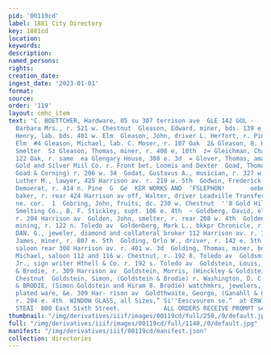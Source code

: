 ```yaml
---
pid: '00119cd'
label: 1881 City Directory
key: 1881cd
location: 
keywords: 
description: 
named_persons: 
rights: 
creation_date: 
ingest_date: '2023-01-01'
format: 
source: 
order: '119'
layout: cmhc_item
text: 'C. BOETTCHER, Hardware, 05 su 307 terrison ave  GLE 142 GOL -        Gleason,
  Barbara Mrs., r. 521 w. Chestnut  Gleason, Edward, miner, bds. 139 e, 3d  Gleason,
  Henry, lab. bds. 401 w. Elm  Gleason, John, driver L. Herfort, r. Pine sw. cor.
  Elm  #4 Gleason, Michael, lab. C. Moser, r. 107 Oak  2& Gleason, 8. H., lab. Grant
  Smelter  Sz Gleason, Thomas, miner, r. 408 e, 10th  z= Gleichman, Charles, baker,
  122 Oak, r. same  ea Glengary House, 308 e. 3d  = Glover, Thomas, amalgamator Leadville
  Gold and Silver Miil Co. r. Front bet. Loomis and Dexter  Goad, Thomas W., (Jaycox,
  Goad & Corning) r. 206 w. 34  Godat, Gustavus A., musician, r. 327 w. 4th  Goddard,
  Luther M., lawyer, 425 Harrison av. r. 219 w. 5th  Godwin, Frederick A., printer
  Demoerat, r. 414 n. Pine  G  Ge  KER WORKS AND  ‘FSLEPHON!       oebel, Ernest,
  baker, r. rear 424 Harrison av off, Walter, driver Leadville Transfer Co. bds. Poplar
  ne. cor.  1  Gobring, John, fruits, dc. 230 w. Chestnut  ''8 Gold Hilt Mining and
  Smelting Co., B. F. Stickley, supt. 106 e. 4th  ~ Goldberg, David, elk. B. Davies,
  r. 204 Harrison av  Golden, John, smelter, r. rear 208 w. 4th  Golden, William,
  mining, r. 122 n. Toledo av  Goldenberg, Mark L., bkkpr Chronicle, r. 114 w. 4th  GOLDING,
  DAN. G., jeweler, diamond and collateral broker 112 Harrison av. r. 140 e. 4th  Golding,
  James, miner, r. 807 e. 5th  Golding, Orlo W., driver, r. 142 e. 5th  Golding, Phil.
  saloon rear 308 Harrison av. r. 401 w. 3d  Golding, Thomas, miner, bds. 722 e. 7th  Goldsmith,
  Michael, saloon 112 and 116 w. Chestnut, r. 192 8. Toledo av  Goldsmith, Moses,
  Jr., sign writer Hthell & Co. r. 192 s. Toledo av  Goldstein, Louis, clk. Goldstein
  & Brodie, r. 309 Harrison av  Goldstein, Morris, (Hinckley & Goldstein) r. 210 w.
  Chestnut  Goldstein, Simon, (Goldstein & Brodie) r. Washington, D. C  GOLDSTEIN
  & BRODIE, (Simon Goldstein and Hiram 8. Brodie) watchmkrs, jewelers, silver and
  plated ware, &e. 309 Har- rison av  Goldthwaite, George, (Ganahll & Goldthwaite)
  r. 204 e. 4th  WINDOW GLASS, all Sizes,” Si''Eescvouren se.”  at ERWIN & PADDOCK’S
  STEAI  800 East Sixth Street.            ALL ORDERS RECEIVE PROMPT se    '
thumbnail: "/img/derivatives/iiif/images/00119cd/full/250,/0/default.jpg"
full: "/img/derivatives/iiif/images/00119cd/full/1140,/0/default.jpg"
manifest: "/img/derivatives/iiif/00119cd/manifest.json"
collection: directories
---
```

